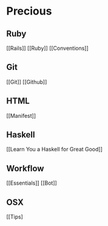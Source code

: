 # Precious

## Ruby

[[Rails]]
[[Ruby]]
[[Conventions]]

## Git

[[Git]]
[[Github]]

## HTML

[[Manifest]]

## Haskell

[[Learn You a Haskell for Great Good]]

## Workflow

[[Essentials]] [[Bot]]

## OSX

[[Tips]